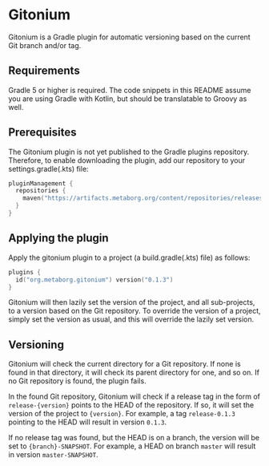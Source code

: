 # Gitonium

Gitonium is a Gradle plugin for automatic versioning based on the current Git branch and/or tag.

## Requirements

Gradle 5 or higher is required.
The code snippets in this README assume you are using Gradle with Kotlin, but should be translatable to Groovy as well.

## Prerequisites

The Gitonium plugin is not yet published to the Gradle plugins repository.
Therefore, to enable downloading the plugin, add our repository to your settings.gradle(.kts) file:

```kotlin
pluginManagement {
  repositories {
    maven("https://artifacts.metaborg.org/content/repositories/releases/")
  }
}
```

## Applying the plugin

Apply the gitonium plugin to a project (a build.gradle(.kts) file) as follows:

```kotlin
plugins {
  id("org.metaborg.gitonium") version("0.1.3")
}
```

Gitonium will then lazily set the version of the project, and all sub-projects, to a version based on the Git repository.
To override the version of a project, simply set the version as usual, and this will override the lazily set version.

## Versioning

Gitonium will check the current directory for a Git repository.
If none is found in that directory, it will check its parent directory for one, and so on.
If no Git repository is found, the plugin fails.

In the found Git repository, Gitonium will check if a release tag in the form of `release-{version}` points to the HEAD of the repository.
If so, it will set the version of the project to `{version}`.
For example, a tag `release-0.1.3` pointing to the HEAD will result in version `0.1.3`.

If no release tag was found, but the HEAD is on a branch, the version will be set to `{branch}-SNAPSHOT`.
For example, a HEAD on branch `master` will result in version `master-SNAPSHOT`.
